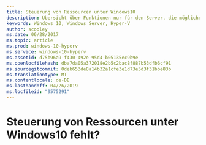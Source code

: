 ```yaml
---
title: Steuerung von Ressourcen unter Windows10
description: Übersicht über Funktionen nur für den Server, die möglicherweise angezeigt, aber nicht im Hyper-V-Manager unter Windows10 verwendet werden können.
keywords: Windows 10, Windows Server, Hyper-V
author: scooley
ms.date: 06/28/2017
ms.topic: article
ms.prod: windows-10-hyperv
ms.service: windows-10-hyperv
ms.assetid: d75b96a9-f430-492e-95d4-b05135ec9b9e
ms.openlocfilehash: dba7da05a372018e2b5c2bac8f887b53dfb6cf91
ms.sourcegitcommit: 0deb653de8a14b32a1cfe3e1d73e5d3f31bbe83b
ms.translationtype: MT
ms.contentlocale: de-DE
ms.lasthandoff: 04/26/2019
ms.locfileid: "9575291"
---
```

# <a name="resource-controls-missing-on-windows-10"></a>Steuerung von Ressourcen unter Windows10 fehlt?
